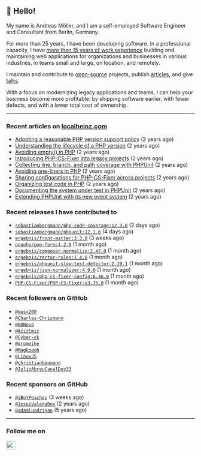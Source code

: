 ## :wave: Hello!

My name is Andreas Möller, and I am a self-employed Software Engineer and Consultant from Berlin, Germany.

For more than 25 years, I have been developing software. In a professional capacity, I have [more than 15 years of work experience](https://localheinz.com/work-experience/) building and maintaining web applications for organizations and businesses in various industries, in teams small and large, on location, and remotely.

I maintain and contribute to [open-source](https://localheinz.com/open-source/) projects, publish [articles](https://localheinz.com/articles/), and give [talks](https://localheinz.com/talks).

With a focus on modernizing legacy applications and teams, I can help your business become more profitable: by shipping software earlier, with fewer defects, and with a lower total cost of ownership.

<hr>

### Recent articles on [localheinz.com](https://localheinz.com/articles/)

- [Adopting a reasonable PHP version support policy](https://localheinz.com/articles/2023/09/12/adopting-a-reasonable-php-version-support-policy/) (2 years ago)
- [Understanding the lifecycle of a PHP version](https://localheinz.com/articles/2023/07/16/understanding-the-lifecycle-of-a-php-version/) (2 years ago)
- [Avoiding empty() in PHP](https://localheinz.com/articles/2023/05/10/avoiding-empty-in-php/) (2 years ago)
- [Introducing PHP-CS-Fixer into legacy projects](https://localheinz.com/articles/2023/04/10/introducing-php-cs-fixer-into-legacy-projects/) (2 years ago)
- [Collecting line, branch, and path coverage with PHPUnit](https://localheinz.com/articles/2023/03/22/collecting-line-branch-and-path-coverage-with-phpunit/) (2 years ago)
- [Avoiding one-liners in PHP](https://localheinz.com/articles/2023/03/18/avoiding-one-liners-in-php/) (2 years ago)
- [Sharing configurations for PHP-CS-Fixer across projects](https://localheinz.com/articles/2023/03/10/sharing-configurations-for-php-cs-fixer-across-projects/) (2 years ago)
- [Organizing test code in PHP](https://localheinz.com/articles/2023/03/03/organizing-test-code-in-php/) (2 years ago)
- [Documenting the system under test in PHPUnit](https://localheinz.com/articles/2023/02/22/documenting-the-system-under-test-in-phpunit/) (2 years ago)
- [Extending PHPUnit with its new event system](https://localheinz.com/articles/2023/02/14/extending-phpunit-with-its-new-event-system/) (2 years ago)

### Recent releases I have contributed to

- [`sebastianbergmann/php-code-coverage:12.3.0`](https://github.com/sebastianbergmann/php-code-coverage/releases/tag/12.3.0) (2 days ago)
- [`sebastianbergmann/phpunit:12.1.6`](https://github.com/sebastianbergmann/phpunit/releases/tag/12.1.6) (4 days ago)
- [`ergebnis/front-matter:3.3.0`](https://github.com/ergebnis/front-matter/releases/tag/3.3.0) (3 weeks ago)
- [`popphp/pop-form:4.2.5`](https://github.com/popphp/pop-form/releases/tag/4.2.5) (1 month ago)
- [`ergebnis/composer-normalize:2.47.0`](https://github.com/ergebnis/composer-normalize/releases/tag/2.47.0) (1 month ago)
- [`ergebnis/rector-rules:1.4.0`](https://github.com/ergebnis/rector-rules/releases/tag/1.4.0) (1 month ago)
- [`ergebnis/phpunit-slow-test-detector:2.19.1`](https://github.com/ergebnis/phpunit-slow-test-detector/releases/tag/2.19.1) (1 month ago)
- [`ergebnis/json-normalizer:4.9.0`](https://github.com/ergebnis/json-normalizer/releases/tag/4.9.0) (1 month ago)
- [`ergebnis/php-cs-fixer-config:6.46.0`](https://github.com/ergebnis/php-cs-fixer-config/releases/tag/6.46.0) (1 month ago)
- [`PHP-CS-Fixer/PHP-CS-Fixer:v3.75.0`](https://github.com/PHP-CS-Fixer/PHP-CS-Fixer/releases/tag/v3.75.0) (1 month ago)

### Recent followers on GitHub

- [`@masx200`](https://github.com/masx200)
- [`@Charles-Chrismann`](https://github.com/Charles-Chrismann)
- [`@00Nevo`](https://github.com/00Nevo)
- [`@AzizEmir`](https://github.com/AzizEmir)
- [`@Cyber-ok`](https://github.com/Cyber-ok)
- [`@mromeike`](https://github.com/mromeike)
- [`@Magkoooh`](https://github.com/Magkoooh)
- [`@LinuxJS`](https://github.com/LinuxJS)
- [`@christianbaumann`](https://github.com/christianbaumann)
- [`@JulioAbreuCanalDev33`](https://github.com/JulioAbreuCanalDev33)

### Recent sponsors on GitHub

- [`@iBotPeaches`](https://github.com/iBotPeaches) (3 weeks ago)
- [`@JesusValeraDev`](https://github.com/JesusValeraDev) (2 years ago)
- [`@adamlundrigan`](https://github.com/adamlundrigan) (5 years ago)

<hr>

### Follow me on

<p>
    <a target="_blank" href="https://twitter.com/intent/follow?screen_name=localheinz" title="Follow @localheinz on Twitter"><img src="https://cdn.jsdelivr.net/npm/simple-icons@3.9.0/icons/twitter.svg" width="24px" height="24px"></a>
</p>
